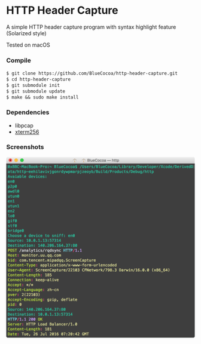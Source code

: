 # HTTP Header Capture
A simple HTTP header capture program with syntax highlight feature (Solarized style)

Tested on macOS

### Compile
```
$ git clone https://github.com/BlueCocoa/http-header-capture.git
$ cd http-header-capture
$ git submodule init
$ git submodule update
$ make && sudo make install
```


### Dependencies 
- libpcap
- [xterm256](https://github.com/BlueCocoa/xterm256)

### Screenshots

![Screenshots](https://raw.githubusercontent.com/BlueCocoa/http-header-capture/master/screenshot.png)

